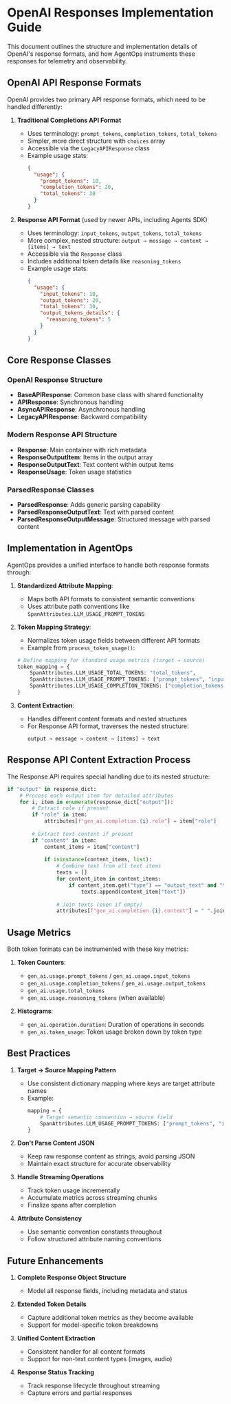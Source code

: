 # OpenAI Responses Implementation Guide

This document outlines the structure and implementation details of OpenAI's response formats, and how AgentOps instruments these responses for telemetry and observability.

## OpenAI API Response Formats

OpenAI provides two primary API response formats, which need to be handled differently:

1. **Traditional Completions API Format** 
   - Uses terminology: `prompt_tokens`, `completion_tokens`, `total_tokens`
   - Simpler, more direct structure with `choices` array
   - Accessible via the `LegacyAPIResponse` class
   - Example usage stats:
     ```json
     {
       "usage": {
         "prompt_tokens": 10,
         "completion_tokens": 20,
         "total_tokens": 30
       }
     }
     ```

2. **Response API Format** (used by newer APIs, including Agents SDK)
   - Uses terminology: `input_tokens`, `output_tokens`, `total_tokens`
   - More complex, nested structure: `output → message → content → [items] → text`
   - Accessible via the `Response` class
   - Includes additional token details like `reasoning_tokens`
   - Example usage stats:
     ```json
     {
       "usage": {
         "input_tokens": 10,
         "output_tokens": 20,
         "total_tokens": 30,
         "output_tokens_details": {
           "reasoning_tokens": 5
         }
       }
     }
     ```

## Core Response Classes

### OpenAI Response Structure

- **BaseAPIResponse**: Common base class with shared functionality
- **APIResponse**: Synchronous handling
- **AsyncAPIResponse**: Asynchronous handling
- **LegacyAPIResponse**: Backward compatibility

### Modern Response API Structure

- **Response**: Main container with rich metadata
- **ResponseOutputItem**: Items in the output array
- **ResponseOutputText**: Text content within output items
- **ResponseUsage**: Token usage statistics

### ParsedResponse Classes

- **ParsedResponse**: Adds generic parsing capability
- **ParsedResponseOutputText**: Text with parsed content
- **ParsedResponseOutputMessage**: Structured message with parsed content

## Implementation in AgentOps

AgentOps provides a unified interface to handle both response formats through:

1. **Standardized Attribute Mapping**:
   - Maps both API formats to consistent semantic conventions
   - Uses attribute path conventions like `SpanAttributes.LLM_USAGE_PROMPT_TOKENS`

2. **Token Mapping Strategy**:
   - Normalizes token usage fields between different API formats
   - Example from `process_token_usage()`:

   ```python
   # Define mapping for standard usage metrics (target → source)
   token_mapping = {
       SpanAttributes.LLM_USAGE_TOTAL_TOKENS: "total_tokens",
       SpanAttributes.LLM_USAGE_PROMPT_TOKENS: ["prompt_tokens", "input_tokens"],
       SpanAttributes.LLM_USAGE_COMPLETION_TOKENS: ["completion_tokens", "output_tokens"],
   }
   ```

3. **Content Extraction**:
   - Handles different content formats and nested structures
   - For Response API format, traverses the nested structure:
     ```
     output → message → content → [items] → text
     ```

## Response API Content Extraction Process

The Response API requires special handling due to its nested structure:

```python
if "output" in response_dict:
    # Process each output item for detailed attributes
    for i, item in enumerate(response_dict["output"]):
        # Extract role if present
        if "role" in item:
            attributes[f"gen_ai.completion.{i}.role"] = item["role"]
        
        # Extract text content if present
        if "content" in item:
            content_items = item["content"]
            
            if isinstance(content_items, list):
                # Combine text from all text items
                texts = []
                for content_item in content_items:
                    if content_item.get("type") == "output_text" and "text" in content_item:
                        texts.append(content_item["text"])
                
                # Join texts (even if empty)
                attributes[f"gen_ai.completion.{i}.content"] = " ".join(texts)
```

## Usage Metrics

Both token formats can be instrumented with these key metrics:

1. **Token Counters**:
   - `gen_ai.usage.prompt_tokens` / `gen_ai.usage.input_tokens`
   - `gen_ai.usage.completion_tokens` / `gen_ai.usage.output_tokens`
   - `gen_ai.usage.total_tokens`
   - `gen_ai.usage.reasoning_tokens` (when available)

2. **Histograms**:
   - `gen_ai.operation.duration`: Duration of operations in seconds
   - `gen_ai.token_usage`: Token usage broken down by token type

## Best Practices

1. **Target → Source Mapping Pattern**
   - Use consistent dictionary mapping where keys are target attribute names
   - Example:
     ```python
     mapping = {
         # Target semantic convention → source field
         SpanAttributes.LLM_USAGE_PROMPT_TOKENS: ["prompt_tokens", "input_tokens"],
     }
     ```

2. **Don't Parse Content JSON**
   - Keep raw response content as strings, avoid parsing JSON
   - Maintain exact structure for accurate observability

3. **Handle Streaming Operations**
   - Track token usage incrementally
   - Accumulate metrics across streaming chunks
   - Finalize spans after completion

4. **Attribute Consistency**
   - Use semantic convention constants throughout
   - Follow structured attribute naming conventions

## Future Enhancements

1. **Complete Response Object Structure**
   - Model all response fields, including metadata and status

2. **Extended Token Details**
   - Capture additional token metrics as they become available
   - Support for model-specific token breakdowns

3. **Unified Content Extraction**
   - Consistent handler for all content formats
   - Support for non-text content types (images, audio)

4. **Response Status Tracking**
   - Track response lifecycle throughout streaming
   - Capture errors and partial responses